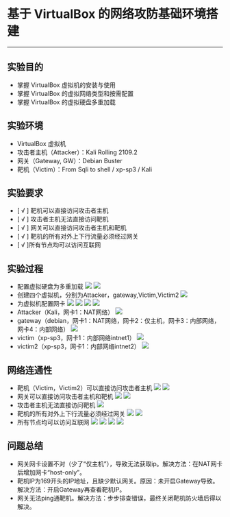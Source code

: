 # 基于 VirtualBox 的网络攻防基础环境搭建 #

----------

## 实验目的 ##
- 掌握 VirtualBox 虚拟机的安装与使用
- 掌握 VirtualBox 的虚拟网络类型和按需配置
- 掌握 VirtualBox 的虚拟硬盘多重加载
## 实验环境 ##
- VirtualBox 虚拟机
- 攻击者主机（Attacker）：Kali Rolling 2109.2
- 网关（Gateway, GW）：Debian Buster
- 靶机（Victim）：From Sqli to shell / xp-sp3 / Kali
## 实验要求 ##
- [ √ ] 靶机可以直接访问攻击者主机
- [ √ ] 攻击者主机无法直接访问靶机
- [ √ ] 网关可以直接访问攻击者主机和靶机
- [ √ ] 靶机的所有对外上下行流量必须经过网关
- [ √ ]所有节点均可以访问互联网
## 实验过程 ##
- 配置虚拟硬盘为多重加载
![](img/1.png)
![](img/2.png)
- 创建四个虚拟机，分别为Attacker，gateway,Victim,Victim2
![](img/3.png)
- 为虚拟机配置网卡
![](img/4.png)
![](img/5.png)
![](img/6.png)
![](img/7.png)
- Attacker（Kali，网卡1：NAT网络）
![](img/8.png)
- gateway（debian，网卡1：NAT网络，网卡2：仅主机，网卡3：内部网络，网卡4：内部网络）
![](img/9.png)
- victim（xp-sp3，网卡1：内部网络intnet1）
![](img/10.png)
- victim2（xp-sp3，网卡1：内部网络intnet2）
![](img/11.png)
## 网络连通性 ##
- 靶机（Victim，Victim2）可以直接访问攻击者主机
![](img/12.png)
![](img/13.png)
- 网关可以直接访问攻击者主机和靶机
![](img/14.png)
![](img/15.png)
- 攻击者主机无法直接访问靶机
![](img/16.png)
- 靶机的所有对外上下行流量必须经过网关
![](img/17.png)
![](img/18.png)
- 所有节点均可以访问互联网
![](img/19.png)
![](img/20.png)
![](img/21.png)
![](img/22.png)
## 问题总结 ##
- 网关网卡设置不对（少了“仅主机”），导致无法获取ip。解决方法：在NAT网卡后增加网卡“host-only”。
- 靶机IP为169开头的IP地址，且缺少默认网关。原因：未开启Gateway导致。解决方法：开启Gateway再查看靶机IP。
- 网关无法ping通靶机。解决方法：步步排查错误，最终关闭靶机防火墙后得以解决。